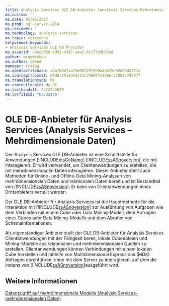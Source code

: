 ```yaml
---
title: Analysis Services OLE DB-Anbieter (Analysis Services-Mehrdimensionale Daten) | Microsoft-Dokumentation
ms.custom: ''
ms.date: 03/06/2017
ms.prod: sql-server-2014
ms.reviewer: ''
ms.technology: analysis-services
ms.topic: reference
helpviewer_keywords:
- Analysis Services OLE DB Provider
ms.assetid: cdeecd50-1d91-4162-a4a2-01c7799b02a8
author: minewiskan
ms.author: owend
manager: craigg
ms.openlocfilehash: a0af68d7aa25d00f257399ade415e0287dd275fe
ms.sourcegitcommit: 6fd8c1914de4c7ac24900fe388ecc7883c740077
ms.translationtype: MT
ms.contentlocale: de-DE
ms.lasthandoff: 04/25/2020
ms.locfileid: "62732186"
---
```

# <a name="analysis-services-ole-db-provider-analysis-services---multidimensional-data"></a>OLE DB-Anbieter für Analysis Services (Analysis Services – Mehrdimensionale Daten)
  Der-Analysis Services OLE DB-Anbieter ist eine Schnittstelle für Anwendungen [!INCLUDE[msCoName](../../includes/msconame-md.md)] [!INCLUDE[ssASnoversion](../../includes/ssasnoversion-md.md)], die mit interagieren. Er wird verwendet, um Clientanwendungen zu erstellen, die mit mehrdimensionalen Daten interagieren. Dieser Anbieter stellt auch Methoden für Online- und Offline-Data Mining-Analysen von mehrdimensionalen Daten und relationalen Daten bereit und ist Bestandteil von [!INCLUDE[ssASnoversion](../../includes/ssasnoversion-md.md)]. Er kann von Clientanwendungen eines Drittanbieters verteilt werden.  
  
 Der OLE DB-Anbieter für Analysis Services ist die Hauptmethode für die Interaktion mit [!INCLUDE[ssASnoversion](../../includes/ssasnoversion-md.md)] zur Ausführung von Aufgaben wie dem Verbinden mit einem Cube oder Data Mining-Modell, dem Abfragen eines Cubes oder Data Mining-Modells und dem Abrufen von Schemainformationen.  
  
 Als eigenständiger Anbieter stellt der OLE DB-Anbieter für Analysis Services Clientanwendungen mit der Fähigkeit bereit, lokale Cubedateien und Mining-Modelle aus relationalen und mehrdimensionalen Quellen zu erstellen. Clientanwendungen können Verbindungen mit einem lokalen Cube herstellen und mithilfe von Multidimensional Expressions (MDX) Abfragen durchführen, ohne mit dem Server zu interagieren, auf dem die Instanz von [!INCLUDE[ssASnoversion](../../includes/ssasnoversion-md.md)]ausgeführt wird.  
  
## <a name="see-also"></a>Weitere Informationen  
 [Datenzugriff auf mehrdimensionale Modelle &#40;Analysis Services-mehrdimensionalen Daten&#41;](../multidimensional-models/mdx/multidimensional-model-data-access-analysis-services-multidimensional-data.md)  
  
  
